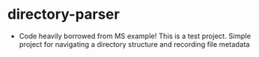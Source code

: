 # directory-parser
* Code heavily borrowed from MS example! This is a test project.
Simple project for navigating a directory structure and recording file metadata